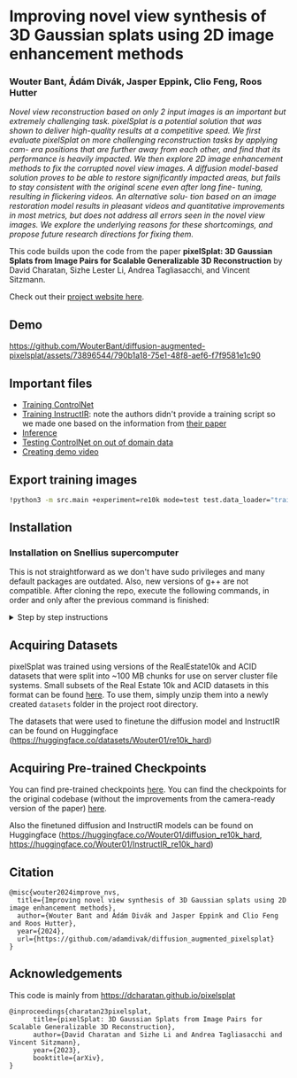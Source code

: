 # Improving novel view synthesis of 3D Gaussian splats using 2D image enhancement methods
### Wouter Bant, Ádám Divák, Jasper Eppink, Clio Feng, Roos Hutter

*Novel view reconstruction based on only 2 input images is an important but extremely challenging task. pixelSplat is a potential solution that was shown to deliver high-quality results at a competitive speed. We first evaluate pixelSplat on more challenging reconstruction tasks by applying cam- era positions that are further away from each other, and find that its performance is heavily impacted. We then explore 2D image enhancement methods to fix the corrupted novel view images. A diffusion model-based solution proves to be able to restore significantly impacted areas, but fails to stay consistent with the original scene even after long fine- tuning, resulting in flickering videos. An alternative solu- tion based on an image restoration model results in pleasant videos and quantitative improvements in most metrics, but does not address all errors seen in the novel view images. We explore the underlying reasons for these shortcomings, and propose future research directions for fixing them.*

This code builds upon the code from the paper **pixelSplat: 3D Gaussian Splats from Image Pairs for Scalable Generalizable 3D Reconstruction** by David Charatan, Sizhe Lester Li, Andrea Tagliasacchi, and Vincent Sitzmann. 

Check out their [project website here](https://dcharatan.github.io/pixelsplat).

## Demo

https://github.com/WouterBant/diffusion-augmented-pixelsplat/assets/73896544/790b1a18-75e1-48f8-aef6-f7f9581e1c90

## Important files

- [Training ControlNet](controlnet/train_controlnet.py)
- [Training InstructIR](instructir/train.py): note the authors didn't provide a training script so we made one based on the information from [their paper](https://arxiv.org/abs/2401.16468)
- [Inference](instructir/inference.py)
- [Testing ControlNet on out of domain data](instructir/demo_models.ipynb)
- [Creating demo video](src/video.ipynb)
  
## Export training images
```bash
!python3 -m src.main +experiment=re10k mode=test test.data_loader="train" test.output_path="outputs/re10k_train_data" data_loader.train.batch_size=1 checkpointing.load=checkpoints/re10k.ckpt
```

## Installation

### Installation on Snellius supercomputer
This is not straightforward as we don't have sudo privileges and many default packages are outdated.
Also, new versions of g++ are not compatible.
After cloning the repo, execute the following commands, in order and only after the previous command is finished:

<details>
  <summary>Step by step instructions</summary>
  
  ```bash
  cd installation_jobs
  ``` 
  This takes approximately 30 minutes, all others are much faster.
  ```bash
  sbatch install_env.job
  ```
  
  This will return an error but we will fix this afterwards.
  ```bash
  sbatch install_packages.job
  ```
  
  Debugging jobs:
  ```bash
  sbatch debug.job
  ```
  ```bash
  sbatch debug2.job
  ```
  ```bash
  sbatch debug3.job
  ```
  ```bash
  sbatch debug4.job
  ```
  ```bash
  sbatch debug5.job
  ```
  
  Now this should run without any errors.
  ```bash
  sbatch install_packages.job
  ```
</details>

## Acquiring Datasets

pixelSplat was trained using versions of the RealEstate10k and ACID datasets that were split into ~100 MB chunks for use on server cluster file systems. Small subsets of the Real Estate 10k and ACID datasets in this format can be found [here](https://drive.google.com/drive/folders/1joiezNCyQK2BvWMnfwHJpm2V77c7iYGe?usp=sharing). To use them, simply unzip them into a newly created `datasets` folder in the project root directory.

The datasets that were used to finetune the diffusion model and InstructIR can be found on Huggingface (https://huggingface.co/datasets/Wouter01/re10k_hard)

## Acquiring Pre-trained Checkpoints

You can find pre-trained checkpoints [here](https://drive.google.com/drive/folders/1ZYInQyBHav979dH7arITG8Z-wTSR_Bkm?usp=sharing). You can find the checkpoints for the original codebase (without the improvements from the camera-ready version of the paper) [here](https://drive.google.com/drive/folders/18nGNWIn8RN0aEWLR6MC2mshAkx2uN6fL?usp=sharing).

Also the finetuned diffusion and InstructIR models can be found on Huggingface (https://huggingface.co/Wouter01/diffusion_re10k_hard, https://huggingface.co/Wouter01/InstructIR_re10k_hard)

## Citation

```
@misc{wouter2024improve_nvs,
  title={Improving novel view synthesis of 3D Gaussian splats using 2D image enhancement methods},
  author={Wouter Bant and Ádám Divák and Jasper Eppink and Clio Feng and Roos Hutter},
  year={2024},
  url={https://github.com/adamdivak/diffusion_augmented_pixelsplat}
}
```

## Acknowledgements

This code is mainly from https://dcharatan.github.io/pixelsplat
```
@inproceedings{charatan23pixelsplat,
      title={pixelSplat: 3D Gaussian Splats from Image Pairs for Scalable Generalizable 3D Reconstruction},
      author={David Charatan and Sizhe Li and Andrea Tagliasacchi and Vincent Sitzmann},
      year={2023},
      booktitle={arXiv},
}
```

